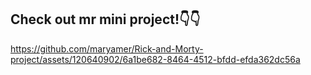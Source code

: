 <h2>Check out mr mini project!👇👇</h2>



https://github.com/maryamer/Rick-and-Morty-project/assets/120640902/6a1be682-8464-4512-bfdd-efda362dc56a

